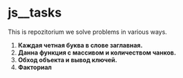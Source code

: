 # js__tasks

This is repozitorium we solve problems in various ways.
<ol>

<li><b> Каждая четная буква в слове заглавная.</b></li>
<li><b>Данна функция с массивом и количеством чанков.</b></li>
<li><b>Обход объекта и вывод ключей.</b></li>
<li><b>Факториал</b></li>
</ol>
